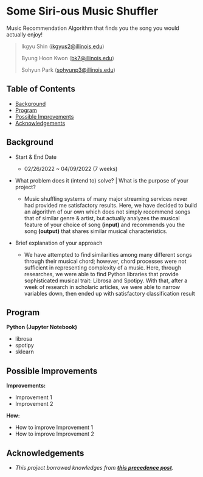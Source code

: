 # Some Siri-ous Music Shuffler
Music Recommendation Algorithm that finds you the song you would actually enjoy! 
> Ikgyu Shin (ikgyus2@illinois.edu)
>
> Byung Hoon Kwon (bk7@illinois.edu)
> 
> Sohyun Park (sohyunp3@illinois.edu)

## Table of Contents
* [Background](#background)
* [Program](#program)
* [Possible Improvements](#possible-improvements)
* [Acknowledgements](#acknowledgements)


## Background

- Start & End Date
  - 02/26/2022 ~ 04/09/2022 (7 weeks)

- What problem does it (intend to) solve? | What is the purpose of your project?
  - Music shuffling systems of many major streaming services never had provided me satisfactory results. Here, we have decided to build an algorithm of our own which does not simply recommend songs that of similar genre & artist, but actually analyzes the musical feature of your choice of song **(input)** and recommends you the song **(output)** that shares similar musical characteristics.

- Brief explanation of your approach
  - We have attempted to find similarities among many different songs through their musical chord; however, chord processes were not sufficient in representing complexity of a music. Here, through researches, we were able to find Python libraries that provide sophisticated musical trait: Librosa and Spotipy. With that, after a week of research in scholaric articles, we were able to narrow variables down, then ended up with satisfactory classification result


## Program

**Python (Jupyter Notebook)**
- librosa
- spotipy
- sklearn

## Possible Improvements

**Improvements:**
- Improvement 1
- Improvement 2

**How:**
- How to improve Improvement 1
- How to improve Improvement 2


## Acknowledgements

- *This project borrowed knowledges from __[this precedence post](https://www.kdnuggets.com/2020/02/audio-data-analysis-deep-learning-python-part-1.html)__.*

